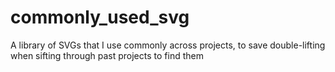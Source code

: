 # commonly_used_svg
A library of SVGs that I use commonly across projects, to save double-lifting when sifting through past projects to find them
